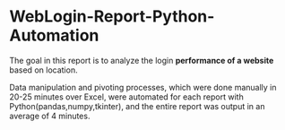 # WebLogin-Report-Python-Automation
The goal in this report is to analyze the login **performance of a website** based on location.

Data manipulation and pivoting processes, which were done manually in 20-25 minutes over Excel, were automated for each report with Python(pandas,numpy,tkinter), and the entire report was output in an average of 4 minutes.
